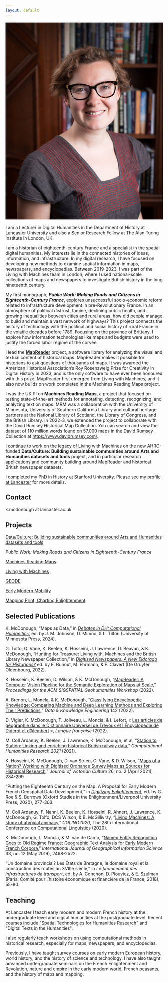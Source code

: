 ```yaml
---
layout: default
---
```


<img class="profile-picture" src="profile_pic.jpg">

I am a Lecturer in Digital Humanities in the Department of History at Lancaster University and also a Senior Research Fellow at The Alan Turing Institute in London, UK. 

I am a historian of eighteenth-century France and a specialist in the spatial digital humanities. My interests lie in the connected histories of ideas, information, and infrastructure. In my digital research, I have focused on developing new methods to examine spatial information in maps, newspapers, and encyclopedias. Between 2019-2023, I was part of the Living with Machines team in London, where I used national-scale collections of maps and newspapers to investigate British history in the long nineteenth century. 

My first monograph, ***Public Work: Making Roads and Citizens in Eighteenth-Century France***, explores unsuccessful socio-economic reform related to infrastructure development in pre-Revolutionary France. In an atmosphere of political distrust, famine, declining public health, and growing inequalities between cities and rural areas, how did people manage to build and maintain a vast network of highways? This project connects the history of technology with the political and social history of rural France in the volatile decades before 1789. Focusing on the province of Brittany, I explore how information technologies like maps and budgets were used to justify the forced labor regime of the corvée.

I lead the [**MapReader**](https://github.com/maps-as-data/MapReader) project, a software library for analyzing the visual and textual content of historical maps. MapReader makes it possible for historians to ask questions of thousands of maps. It was awarded the American Historical Association’s Roy Rosenzweig Prize for Creativity in Digital History in 2023, and is the only software to have ever been honoured with this prize. MapReader first emerged from Living with Machines, and it also now builds on work completed in the Machines Reading Maps project. 

I was the UK PI on **Machines Reading Maps**, a project that focused on testing state-of-the-art methods for annotating, detecting, recognizing, and analyzing text on maps. MRM was a collaboration with the University of Minnesota, University of Southern California Library and cultural heritage partners at the National Library of Scotland, the Library of Congress, and the British Library. In 2022-3, we extended the project to collaborate with the David Rumsey Historical Map Collection. You can search and view the dataset of 110 million words found on 57,000 maps in the David Rumsey Collection at https://www.davidrumsey.com/. 

I continue to work on the legacy of Living with Machines on the new AHRC-funded **Data/Culture: Building sustainable communities around Arts and Humanities datasets and tools** project, and in particular research applications and community building around MapReader and historical British newspaper datasets.

I completed my PhD in History at Stanford University. Please see [my profile at Lancaster](https://www.lancaster.ac.uk/history/about/people/katherine-mcdonough) for more details.

## Contact

k.mcdonough at lancaster.ac.uk

## Projects

[Data/Culture: Building sustainable communities around Arts and Humanities datasets and tools](https://www.turing.ac.uk/research/research-projects/dataculture-building-sustainable-communities-around-arts-and-humanities)

*Public Work: Making Roads and Citizens in Eighteenth-Century France*

[Machines Reading Maps](https://www.turing.ac.uk/research/research-projects/machines-reading-maps)

[Living with Machines](https://www.turing.ac.uk/research/research-projects/living-machines)

[GEODE](https://geode-project.github.io/)

[Early Modern Mobility](https://emmobility.github.io/emm_site/)

[Mapping Print, Charting Enlightenment](http://fbtee.uws.edu.au/mpce/the-project/)


## Selected Publications

K. McDonough, “Maps as Data,” in [*Debates in DH: Computational Humanities*](https://dhdebates.gc.cuny.edu/projects/computational-humanities-preprint), ed. by J. M. Johnson, D. Mimno, & L. Tilton (University of Minnesota Press, 2024). 

G. Tolfo, O. Vane, K. Beelen, K. Hosseini, J. Lawrence, D. Beavan, & K. McDonough, “Hunting for Treasure: Living with. Machines and the British Library Newspaper Collection,” in [*Digitised Newspapers: A New Eldorado for Historians?*](https://library.oapen.org/handle/20.500.12657/61093) ed. by E. Bunout, M. Ehrmann, & F. Clavert (De Gruyter Oldenbourg, 2022).

K. Hosseini, K. Beelen, D. Wilson, & K. McDonough, “[MapReader: A Computer Vision Pipeline for the Semantic Exploration of Maps at Scale](https://dl.acm.org/doi/10.1145/3557919.3565812),” *Proceedings for the ACM SIGSPATIAL Geohumanities Workshop* (2022).

A. Brenon, L. Moncla, & K. McDonough, “[Classifying Encyclopedic Knowledge: Comparing Machine and Deep Learning Methods and Exploring Their Predictions](https://www.sciencedirect.com/science/article/abs/pii/S0169023X22000891),” *Data & Knowledge Engineering* 142 (2022).

D. Vigier, K. McDonough, T. Joliveau, L. Moncla, & I. Lefort, « [Les articles de géographie dans le Dictionnaire Universel de Trévoux et l’Encyclopédie de Diderot et d’Alembert](https://www.revues.armand-colin.com/lettres-langues/langue-francaise/langue-francaise-no214-22022/articles-geographie-dictionnaire-universel-trevoux-lencyclopedie-diderot-dalembert) », *Langue française* (2022).

M. Coll Ardanuy, K. Beelen, J. Lawrence, K. McDonough, et al, “[Station to Station: Linking and enriching historical British railway data](https://ceur-ws.org/Vol-2989/long_paper29.pdf),” *Computational Humanities Research 2021* (2021).

K. Hosseini, K. McDonough, D. van Strien, O. Vane, & D. Wilson, “[Maps of a Nation? Working with Digitised Ordnance Survey Maps as Sources for Historical Research](https://academic.oup.com/jvc/article/26/2/284/6232245),” *Journal of Victorian Culture* 26, no. 2 (April 2021), 284-299. 

“Putting the Eighteenth Century on the Map: A Proposal for Early Modern French Geospatial Data Development,” in [*Digitizing Enlightenment*](https://liverpooluniversitypress.manifoldapp.org/projects/digitizing-enlightenment), ed. by G. Roe & S. Burrows (Oxford Studies in the Enlightenment/Liverpool University Press, 2020), 277-303. 

M. Coll Ardanuy, F. Nanni, K. Beelen, K. Hosseini, R. Ahnert, J. Lawrence, K. McDonough, G. Tolfo, DCS Wilson, & B. McGillivray, “[Living Machines: A study of atypical animacy](https://aclanthology.org/2020.coling-main.400/),” *COLING2020*, The 28th International Conference on Computational Linguistics (2020).

K. McDonough, L. Moncla, & M. van de Camp, “[Named Entity Recognition Goes to Old Regime France: Geographic Text Analysis for Early Modern French Corpora](https://www.tandfonline.com/doi/full/10.1080/13658816.2019.1620235),” *International Journal of Geographical Information Science* 33, no. 12 (May 2019), 2498-2522. 

“Un domaine provincial? Les États de Bretagne, le domaine royal et la construction des routes au XVIIIe siècle,” in *Le financement des infrastructures de transport*, ed. by A. Conchon, D. Plouviez, & E. Szulman (Paris: Comité pour l’histoire économique et financière de la France, 2018), 55-80. 

## Teaching

At Lancaster I teach early modern and modern French history at the undergraduate level and digital humanities at the postgraduate level. Recent courses include "Spatial Technologies for Humanities Research" and "Digital Texts in the Humanities".

I also regularly teach workshops on using computational methods in historical research, especially for maps, newspapers, and encyclopedias.

Previously, I have taught survey courses on early modern European history, world history, and the history of science and technology. I have also taught advanced undergraduate seminars on the French Enlightenment and Revolution, nature and empire in the early modern world, French peasants, and the history of maps and mapping. 




